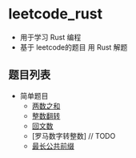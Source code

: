 # leetcode_rust

- 用于学习 Rust 编程
- 基于 leetcode的题目 用 Rust 解题

## 题目列表

- 简单题目
  - [两数之和](./easy/two_sum/src/main.rs)
  - [整数翻转](./easy/reverse_integer/src/main.rs)
  - [回文数](./easy/palindrome_number/src/main.rs)
  - [罗马数字转整数] // TODO
  - [最长公共前缀](./easy/longest_common_prefix/src/main.rs)

